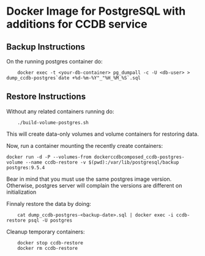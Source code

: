 # Docker Image for PostgreSQL with additions for CCDB service

## Backup Instructions

On the running postgres container do:

        docker exec -t <your-db-container> pg_dumpall -c -U <db-user> > dump_ccdb-postgres`date +%d-%m-%Y"_"%H_%M_%S`.sql

## Restore Instructions

Without any related containers running do:

        ./build-volume-postgres.sh

This will create data-only volumes and volume containers for restoring data.

Now, run a container mounting the recently create containers:

	docker run -d -P --volumes-from dockerccdbcomposed_ccdb-postgres-volume --name ccdb-restore -v $(pwd):/var/lib/postgresql/backup postgres:9.5.4

Bear in mind that you must use the same postgres image version. Otherwise,
postgres server will complain the versions are different on initialization

Finnaly restore the data by doing:

        cat dump_ccdb-postgres-<backup-date>.sql | docker exec -i ccdb-restore psql -U postgres

Cleanup temporary containers:

        docker stop ccdb-restore
        docker rm ccdb-restore

